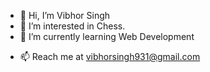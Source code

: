- 👋 Hi, I’m Vibhor Singh
- 👀 I’m interested in Chess.
- 🌱 I’m currently learning Web Development
<!-- - 💞️ I’m looking to collaborate on  -->
- 📫 Reach me at vibhorsingh931@gmail.com

<!---
vibhSin/vibhSin is a ✨ special ✨ repository because its `README.md` (this file) appears on your GitHub profile.
You can click the Preview link to take a look at your changes.
--->
